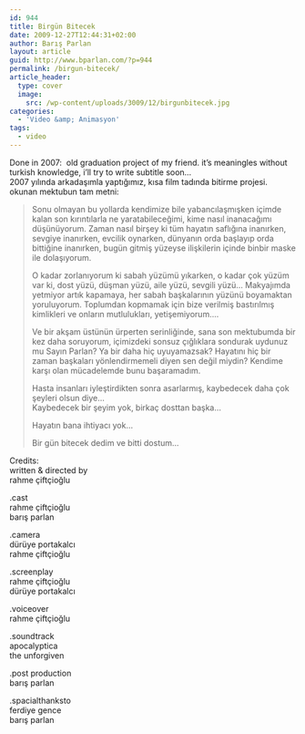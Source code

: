 ```yaml
---
id: 944
title: Birgün Bitecek
date: 2009-12-27T12:44:31+02:00
author: Barış Parlan
layout: article
guid: http://www.bparlan.com/?p=944
permalink: /birgun-bitecek/
article_header:
  type: cover
  image:
    src: /wp-content/uploads/3009/12/birgunbitecek.jpg
categories:
  - 'Video &amp; Animasyon'
tags:
  - video
---
```




Done in 2007:  old graduation project of my friend. it&#8217;s meaningles without turkish knowledge, i&#8217;ll try to write subtitle soon&#8230;  
2007 yılında arkadaşımla yaptığımız, kısa film tadında bitirme projesi. okunan mektubun tam metni:

> Sonu olmayan bu yollarda kendimize bile yabancılaşmışken içimde kalan son kırıntılarla ne yaratabileceğimi, kime nasıl inanacağımı düşünüyorum. Zaman nasıl birşey ki tüm hayatın saflığına inanırken, sevgiye inanırken, evcilik oynarken, dünyanın orda başlayıp orda bittiğine inanırken, bugün gitmiş yüzeyse ilişkilerin içinde binbir maske ile dolaşıyorum.
> 
> O kadar zorlanıyorum ki sabah yüzümü yıkarken, o kadar çok yüzüm var ki, dost yüzü, düşman yüzü, aile yüzü, sevgili yüzü&#8230; Makyajımda yetmiyor artık kapamaya, her sabah başkalarının yüzünü boyamaktan yoruluyorum. Toplumdan kopmamak için bize verilmiş bastırılmış kimlikleri ve onların mutlulukları, yetişemiyorum&#8230;.
> 
> Ve bir akşam üstünün ürperten serinliğinde, sana son mektubumda bir kez daha soruyorum, içimizdeki sonsuz çığlıklara sondurak uydunuz mu Sayın Parlan? Ya bir daha hiç uyuyamazsak? Hayatını hiç bir zaman başkaları yönlendirmemeli diyen sen değil miydin? Kendime karşı olan mücadelemde bunu başaramadım.
> 
> Hasta insanları iyleştirdikten sonra asarlarmış, kaybedecek daha çok şeyleri olsun diye&#8230;  
> Kaybedecek bir şeyim yok, birkaç dosttan başka...
> 
> Hayatın bana ihtiyacı yok&#8230;
> 
> Bir gün bitecek dedim ve bitti dostum...

Credits:  
written & directed by  
rahme çiftçioğlu

.cast  
rahme çiftçioğlu  
barış parlan

.camera  
dürüye portakalcı  
rahme çiftçioğlu

.screenplay  
rahme çiftçioğlu  
dürüye portakalcı

.voiceover  
rahme çiftçioğlu

.soundtrack  
apocalyptica  
the unforgiven

.post production  
barış parlan

.spacialthanksto  
ferdiye gence  
barış parlan
